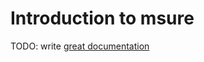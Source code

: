 # Introduction to msure

TODO: write [great documentation](http://jacobian.org/writing/great-documentation/what-to-write/)
